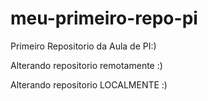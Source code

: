 # meu-primeiro-repo-pi
Primeiro Repositorio da Aula de PI:)

Alterando repositorio remotamente :)

Alterando repositorio LOCALMENTE :)

